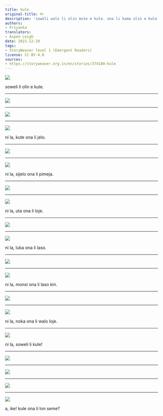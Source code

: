 ```yaml
---
title: kule
original-title: रंग
description: 'soweli walo li olin mute e kule. ona li kama olin e kule sin. '
authors:
- Priyanka
translators:
- Aspen Leigh
date: 2021-12-20
tags:
- StoryWeaver level 1 (Emergent Readers)
license: CC-BY-4.0
sources:
- https://storyweaver.org.in/en/stories/374180-kule
---
```


![](https://storage.googleapis.com/static.storyweaver.org.in/illustration_crops/69657/size7/e379c0d826c4177b4dda84a6625b5931.jpg)

soweli li olin e kule.﻿

---

![](https://storage.googleapis.com/static.storyweaver.org.in/illustration_crops/69658/size7/37c62cf7e29b5c680b8472a4d01e210f.jpg)

---

![](https://storage.googleapis.com/static.storyweaver.org.in/illustration_crops/69659/size7/df47fa490c187af72d1b38e661ef403b.jpg)

---

![](https://storage.googleapis.com/static.storyweaver.org.in/illustration_crops/69660/size7/fa36e86259eae89a7dec78cc74e90a98.jpg)

ni la, kute ona li jelo.

---

![](https://storage.googleapis.com/static.storyweaver.org.in/illustration_crops/69662/size7/5d176409729ea6737250939a57ccbbc4.jpg)

---

![](https://storage.googleapis.com/static.storyweaver.org.in/illustration_crops/69663/size7/1c4bb6c87607f40695f2a472cf219f5c.jpg)

ni la, sijelo ona li pimeja.

---

![](https://storage.googleapis.com/static.storyweaver.org.in/illustration_crops/69664/size7/67c60551e0193cef5e5cabc9c71800fd.jpg)

---

![](https://storage.googleapis.com/static.storyweaver.org.in/illustration_crops/69665/size7/d5ebbd94ed1b63a48327c3555b1441e1.jpg)

ni la, uta ona li loje.

---

![](https://storage.googleapis.com/static.storyweaver.org.in/illustration_crops/69666/size7/4e40feaf1a79fd5c1bc14143274cb980.jpg)

---

![](https://storage.googleapis.com/static.storyweaver.org.in/illustration_crops/69668/size7/b5c84b8288330ff4b6477f53b32edae3.jpg)

ni la, luka ona li laso.

---

![](https://storage.googleapis.com/static.storyweaver.org.in/illustration_crops/69669/size7/de658e2977b2653a2d8fdddaf56d1008.jpg)

---

![](https://storage.googleapis.com/static.storyweaver.org.in/illustration_crops/69670/size7/81629078565c21dd7d40aad33512288e.jpg)

ni la, monsi ona li laso kin.

---

![](https://storage.googleapis.com/static.storyweaver.org.in/illustration_crops/69671/size7/b83299101f358a31e2bc6cfb5f4fa72e.jpg)

---

![](https://storage.googleapis.com/static.storyweaver.org.in/illustration_crops/69672/size7/e3872fa8d95a3124d8baf3ee006dbb06.jpg)

ni la, noka ona li walo loje.

---

![](https://storage.googleapis.com/static.storyweaver.org.in/illustration_crops/69673/size7/7840607551549086e591e23cbfa03474.jpg)

ni la, soweli li kule!

---

![](https://storage.googleapis.com/static.storyweaver.org.in/illustration_crops/69674/size7/06ee9b52298bc6ffb139f92abba3615e.jpg)

---

![](https://storage.googleapis.com/static.storyweaver.org.in/illustration_crops/69675/size7/c5721b27ac6da7d2ac991da631b9b7ec.jpg)

---

![](https://storage.googleapis.com/static.storyweaver.org.in/illustration_crops/69676/size7/cb36fdc28bb15b51008840b3ec421ad4.jpg)

---

![](https://storage.googleapis.com/static.storyweaver.org.in/illustration_crops/69677/size7/a851f605bbde9fc1ca13276b8dafc6da.jpg)

a, ike! kule ona li lon seme?
